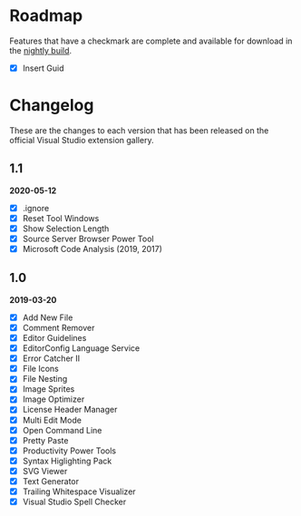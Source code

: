 ﻿# Roadmap

Features that have a checkmark are complete and available for
download in the
[nightly build](http://vsixgallery.com/extension/B485A30F-B8A4-4508-B2B3-D96D529171DD/).

- [x] Insert Guid

# Changelog
These are the changes to each version that has been released
on the official Visual Studio extension gallery.

## 1.1
**2020-05-12**
- [x] .ignore
- [x] Reset Tool Windows
- [x] Show Selection Length
- [x] Source Server Browser Power Tool
- [x] Microsoft Code Analysis (2019, 2017)

## 1.0
**2019-03-20**
- [x] Add New File
- [x] Comment Remover
- [x] Editor Guidelines
- [x] EditorConfig Language Service
- [x] Error Catcher II
- [x] File Icons
- [x] File Nesting
- [x] Image Sprites
- [x] Image Optimizer
- [x] License Header Manager
- [x] Multi Edit Mode
- [x] Open Command Line
- [x] Pretty Paste
- [x] Productivity Power Tools
- [x] Syntax Higlighting Pack
- [x] SVG Viewer
- [x] Text Generator
- [x] Trailing Whitespace Visualizer
- [x] Visual Studio Spell Checker
